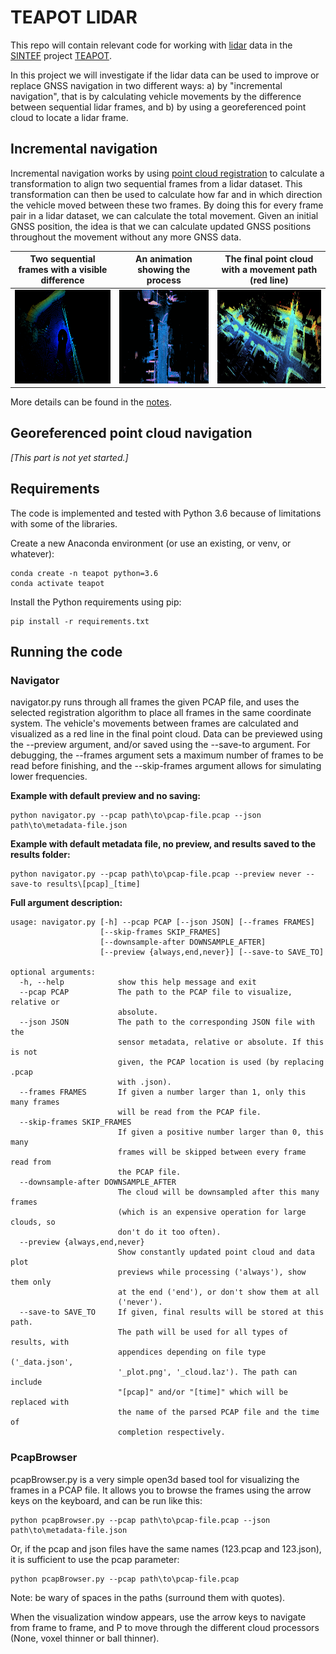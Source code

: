# TEAPOT LIDAR
This repo will contain relevant code for working with [lidar](https://en.wikipedia.org/wiki/Lidar) data in the [SINTEF](https://www.sintef.no) project [TEAPOT](https://www.sintef.no/prosjekter/2021/teapot/).

In this project we will investigate if the lidar data can be used to improve or replace GNSS navigation in two different ways: a) by "incremental navigation", that is by calculating vehicle movements by the difference between sequential lidar frames, and b) by using a georeferenced point cloud to locate a lidar frame.

## Incremental navigation
Incremental navigation works by using [point cloud registration](https://en.wikipedia.org/wiki/Point_set_registration) to calculate a transformation to align two sequential frames from a lidar dataset. This transformation can then be used to calculate how far and in which direction the vehicle moved between these two frames. By doing this for every frame pair in a lidar dataset, we can calculate the total movement. Given an initial GNSS position, the idea is that we can calculate updated GNSS positions throughout the movement without any more GNSS data.

| Two sequential frames with a visible difference | An animation showing the process | The final point cloud with a movement path (red line)
|-----|-----|-----
| [<img src="./notes/frame-matching-test-frames-cropped.png" width="300" height="150" />](./notes/frame-matching-test-frames-cropped.png) | [<img src="./notes/animation_tiny.gif" width="300" height="150" />](./notes/animation.gif) | [<img src="./notes/navigated_point_cloud_example.jpg" width="300" height="150" />](./notes/navigated_point_cloud_example.jpg)

More details can be found in the [notes](./notes/notes.md).

## Georeferenced point cloud navigation
_[This part is not yet started.]_

## Requirements
The code is implemented and tested with Python 3.6 because of limitations with some of the libraries. 

Create a new Anaconda environment (or use an existing, or venv, or whatever):
```
conda create -n teapot python=3.6
conda activate teapot
```

Install the Python requirements using pip:

```
pip install -r requirements.txt
```

## Running the code

### Navigator
navigator.py runs through all frames the given PCAP file, and uses the selected registration algorithm to place all frames in the same coordinate system. The vehicle's movements between frames are calculated and visualized as a red line in the final point cloud. Data can be previewed using the --preview argument, and/or saved using the --save-to argument. For debugging, the --frames argument sets a maximum number of frames to be read before finishing, and the --skip-frames argument allows for simulating lower frequencies.

**Example with default preview and no saving:**
```
python navigator.py --pcap path\to\pcap-file.pcap --json path\to\metadata-file.json
```

**Example with default metadata file, no preview, and results saved to the results folder:**
```
python navigator.py --pcap path\to\pcap-file.pcap --preview never --save-to results\[pcap]_[time]
```

**Full argument description:**
```
usage: navigator.py [-h] --pcap PCAP [--json JSON] [--frames FRAMES]
                    [--skip-frames SKIP_FRAMES]
                    [--downsample-after DOWNSAMPLE_AFTER]
                    [--preview {always,end,never}] [--save-to SAVE_TO]

optional arguments:
  -h, --help            show this help message and exit
  --pcap PCAP           The path to the PCAP file to visualize, relative or
                        absolute.
  --json JSON           The path to the corresponding JSON file with the
                        sensor metadata, relative or absolute. If this is not
                        given, the PCAP location is used (by replacing .pcap
                        with .json).
  --frames FRAMES       If given a number larger than 1, only this many frames
                        will be read from the PCAP file.
  --skip-frames SKIP_FRAMES
                        If given a positive number larger than 0, this many
                        frames will be skipped between every frame read from
                        the PCAP file.
  --downsample-after DOWNSAMPLE_AFTER
                        The cloud will be downsampled after this many frames
                        (which is an expensive operation for large clouds, so
                        don't do it too often).
  --preview {always,end,never}
                        Show constantly updated point cloud and data plot
                        previews while processing ('always'), show them only
                        at the end ('end'), or don't show them at all
                        ('never').
  --save-to SAVE_TO     If given, final results will be stored at this path.
                        The path will be used for all types of results, with
                        appendices depending on file type ('_data.json',
                        '_plot.png', '_cloud.laz'). The path can include
                        "[pcap]" and/or "[time]" which will be replaced with
                        the name of the parsed PCAP file and the time of
                        completion respectively.
```

### PcapBrowser
pcapBrowser.py is a very simple open3d based tool for visualizing the frames in a PCAP file. It allows you to browse the frames using the arrow keys on the keyboard, and can be run like this:

```
python pcapBrowser.py --pcap path\to\pcap-file.pcap --json path\to\metadata-file.json
```

Or, if the pcap and json files have the same names (123.pcap and 123.json), it is sufficient to use the pcap parameter:

```
python pcapBrowser.py --pcap path\to\pcap-file.pcap
```

Note: be wary of spaces in the paths (surround them with quotes).

When the visualization window appears, use the arrow keys to navigate from frame to frame, and P to move through the different cloud processors (None, voxel thinner or ball thinner).
